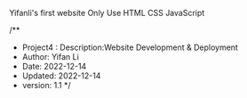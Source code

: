 Yifanli's first website 
Only Use HTML CSS JavaScript 


/**
 * Project4 : Description:Website Development & Deployment
 * Author: Yifan Li
 * Date: 2022-12-14 
 * Updated: 2022-12-14
 * version: 1.1
 */








